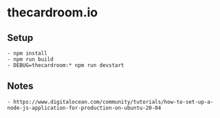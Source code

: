 
# thecardroom.io

## Setup
    - npm install
    - npm run build
    - DEBUG=thecardroom:* npm run devstart

## Notes
    - https://www.digitalocean.com/community/tutorials/how-to-set-up-a-node-js-application-for-production-on-ubuntu-20-04
